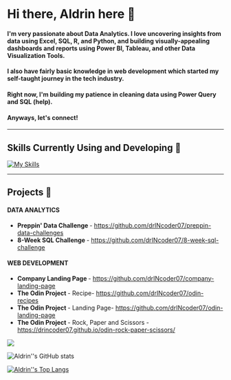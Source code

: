 <!--
**drINcoder07/drINcoder07** is a ✨ _special_ ✨ repository because its `README.md` (this file) appears on your GitHub profile.
-->

# Hi there, Aldrin here 👋

#### I'm very passionate about Data Analytics. I love uncovering insights from data using Excel, SQL, R, and Python, and building visually-appealing dashboards and reports using Power BI, Tableau, and other Data Visualization Tools.

#### I also have fairly basic knowledge in web development which started my self-taught journey in the tech industry.

#### Right now, I'm building my patience in cleaning data using Power Query and SQL (help).

#### Anyways, let's connect!

---

## Skills Currently Using and Developing 🌱

[![My Skills](https://skillicons.dev/icons?i=postgres,mysql,py,r,html,css,js,autocad,sketchup)](https://skillicons.dev)

---

## Projects 🔭

#### DATA ANALYTICS

- <strong>Preppin' Data Challenge </strong> - https://github.com/drINcoder07/preppin-data-challenges
- <strong>8-Week SQL Challenge </strong> - https://github.com/drINcoder07/8-week-sql-challenge


#### WEB DEVELOPMENT

- <strong>Company Landing Page </strong>- https://github.com/drINcoder07/company-landing-page
- <strong>The Odin Project </strong> - Recipe- https://github.com/drINcoder07/odin-recipes
- <strong>The Odin Project </strong> - Landing Page- https://github.com/drINcoder07/odin-landing-page
- <strong>The Odin Project </strong> - Rock, Paper and Scissors - https://drincoder07.github.io/odin-rock-paper-scissors/

![](https://komarev.com/ghpvc/?username=drINcoder07&style=for-the-badge&color=76ba1b)

![Aldrin''s GitHub stats](https://github-readme-stats.vercel.app/api?username=drINcoder07&show_icons=true&title_color=1e5631&theme=cobalt)

[![Aldrin''s Top Langs](https://github-readme-stats.vercel.app/api/top-langs/?username=drINcoder07)](https://github.com/anuraghazra/github-readme-stats)

<!-- Here are some ideas to get you started:

- 🔭 I’m currently working on ...
- 🌱 I’m currently learning ...
- 👯 I’m looking to collaborate on ...
- 🤔 I’m looking for help with ...
- 💬 Ask me about ...
- 📫 How to reach me: ...
- 😄 Pronouns: ...
- ⚡ Fun fact: ...
-->
